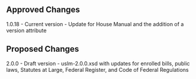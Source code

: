 
## Approved Changes ##

1.0.18 - Current version - Update for House Manual and the addition of a version attribute

## Proposed Changes ##

2.0.0 - Draft version - uslm-2.0.0.xsd with updates for enrolled bills, public laws, Statutes at Large, Federal Register, and Code of Federal Regulations 





